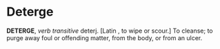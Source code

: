 # Deterge

**DETERGE**, _verb transitive_ deterj. \[Latin , to wipe or scour.\] To cleanse; to purge away foul or offending matter, from the body, or from an ulcer.